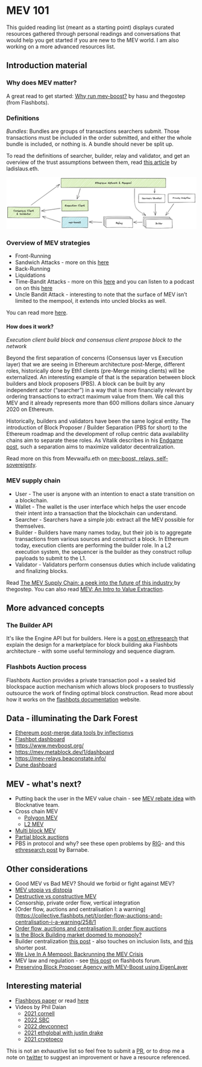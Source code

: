 # MEV 101

This guided reading list (meant as a starting point) displays curated resources gathered through personal readings and conversations that would help you get started if you are new to the MEV world. I am also working on a more advanced resources list.

## Introduction material

### Why does MEV matter?

A great read to get started: [Why run mev-boost?](https://writings.flashbots.net/why-run-mevboost/) by hasu and thegostep (from Flashbots).

### Definitions

*Bundles*: Bundles are groups of transactions searchers submit. Those transactions must be included in the order submitted, and either the whole bundle is included, or nothing is. 
A bundle should never be split up.

To read the definitions of searcher, builder, relay and validator, and get an overview of the trust assumptions between them, read [this article](https://mirror.xyz/ladislaus.eth/XY00FiQBunZss_SddZ7rSfYocrONdEJkM0o2NZG9Tf4#:~:text=What%20are%20searchers%2C%20builders%20and%20relays%3F) by ladislaus.eth. 

![diagram](https://raw.githubusercontent.com/flashbots/mev-boost/main/docs/mev-boost-integration-overview.png "MEV-Boost diagram")

### Overview of MEV strategies

* Front-Running
* Sandwich Attacks - more on this [here](https://medium.com/coinmonks/defi-sandwich-attack-explain-776f6f43b2fd)
* Back-Running
* Liquidations
* Time-Bandit Attacks - more on this [here](https://losslessdefi.medium.com/your-intro-into-time-bandit-attacks-on-eth-5a578e3ae6a4) and you can listen to a podcast on on this [here](https://art19.com/shows/mapping-out-eth-20/episodes/8cbab4b1-c8d3-4d75-85a9-477f7687f03e)
* Uncle Bandit Attack - interesting to note that the surface of MEV isn’t limited to the mempool, it extends into uncled blocks as well.


You can read more [here](https://docs.ata.network/mev/examples/).

#### How does it work?

*Execution client build block and consensus client propose block to the network*

Beyond the first separation of concerns (Consensus layer vs Execution layer) that we are seeing in Ethereum architecture post-Merge, different roles, historically done by Eth1 clients (pre-Merge mining clients) will be externalized. An interesting example of that is the separation between block builders and block proposers (PBS). A block can be built by any independent actor (“searcher”) in a way that is more financially relevant by ordering transactions to extract maximum value from them. We call this MEV and it already represents more than 600 millions dollars since January 2020 on Ethereum.

Historically, builders and validators have been the same logical entity. The introduction of Block Proposer / Builder Separation (PBS for short) to the Ethereum roadmap and the development of rollup centric data availability chains aim to separate these roles. As Vitalik describes in his [Endgame post](https://vitalik.ca/general/2021/12/06/endgame.html), such a separation aims to maximize validator decentralization.


Read more on this from Mevwaifu.eth on [mev-boost, relays, self-sovereignty](https://mirror.xyz/mevwaifu.eth/Xo_5rIpRQpFOC__kYfjLJVOFwlSZH2n8tUnHoXo6VyI).


### MEV supply chain

* User - The user is anyone with an intention to enact a state transition on a blockchain. 
* Wallet - The wallet is the user interface which helps the user encode their intent into a transaction that the blockchain can understand. 
* Searcher - Searchers have a simple job: extract all the MEV possible for themselves.
* Builder - Builders have many names today, but their job is to aggregate transactions from various sources and construct a block. In Ethereum today, execution clients are performing the builder role. In a L2 execution system, the sequencer is the builder as they construct rollup payloads to submit to the L1.
* Validator - Validators perform consensus duties which include validating and finalizing blocks. 


Read [The MEV Supply Chain: a peek into the future of this industry
](https://flashbots.mirror.xyz/bqCakwfQZkMsq63b50vib-nibo5eKai0QuK7m-Dsxpo) by thegostep.
You can also read [MEV: An Intro to Value Extraction](https://research.thetie.io/mev-maximal-extractable-value/).

## More advanced concepts

### The Builder API
It's like the Engine API but for builders.
Here is a [post on ethresearch](https://ethresear.ch/t/mev-boost-merge-ready-flashbots-architecture/11177) that explain the design for a marketplace for block building aka Flashbots architecture - with some useful terminology and sequence diagram.

### Flashbots Auction process

Flashbots Auction provides a private transaction pool + a sealed bid blockspace auction mechanism which allows block proposers to trustlessly outsource the work of finding optimal block construction.
Read more about how it works on the [flashbots documentation](https://docs.flashbots.net/flashbots-auction/overview#how-does-it-work) website.


## Data - illuminating the Dark Forest

* [Ethereum post-merge data tools by inflectionvs](https://inflectionvc.notion.site/Ethereum-post-merge-data-tools-66a29627f39d474ebc8c55b91f0e1785)
* [Flashbot dashboard](https://explore.flashbots.net/)
* https://www.mevboost.org/
* https://mev.metablock.dev/1/dashboard
* https://mev-relays.beaconstate.info/
* [Dune dashboard](https://dune.com/ChainsightAnalytics/mev-after-ethereum-merge)


## MEV - what's next?

* Putting back the user in the MEV value chain - see [MEV rebate idea](https://thedefiant.io/why-mev-matters-and-other-post-merge-revelations) with Blocknative team.
* Cross chain MEV
  * [Polygon MEV](https://explore.marlin.org/)
  * [L2 MEV](https://collective.flashbots.net/t/quantifying-mev-on-l2s/450/6)
* [Multi block MEV](https://collective.flashbots.net/t/multi-block-mev/457)
* [Partial block auctions](https://ethresear.ch/t/how-much-can-we-constrain-builders-without-bringing-back-heavy-burdens-to-proposers/13808)
* PBS in protocol and why? see these open problems by [RIG](https://efdn.notion.site/ROPs-RIG-Open-Problems-c11382c213f949a4b89927ef4e962adf?p=69c5885d56f84cd19da56e515e773c24&pm=s)- and this [ethresearch post](https://ethresear.ch/t/unbundling-pbs-towards-protocol-enforced-proposer-commitments-pepc/13879?u=barnabe) by Barnabe.

## Other considerations 

* Good MEV vs Bad MEV? Should we forbid or fight against MEV?
 * [MEV utopia vs distopia](https://flashbots.mirror.xyz/bqCakwfQZkMsq63b50vib-nibo5eKai0QuK7m-Dsxpo#:~:text=MEV%20Supply%20Chain%20%2D%20Utopia%20or%20Dystopia%3F)
 * [Destructive vs constructive MEV](https://mixbytes.io/blog/mev-defi-transaction-ordering-for-profit-fun)
* Censorship, private order flow, vertical integration
 * [Order flow, auctions and centralisation I: a warning](https://collective.flashbots.net/t/order-flow-auctions-and-centralisation-i-a-warning/258/1
 * [Order flow, auctions and centralisation II: order flow auctions](https://collective.flashbots.net/t/order-flow-auctions-and-centralisation-ii-order-flow-auctions/284)
 * [Is the Block Building market doomed to monopoly?](https://mirror.xyz/sajz.sismo.eth/WK26Itw23TFa3tsncYjarpfjHvqEJfPul0bgDPMyYd8)
* Builder centralization [this post](https://ethresear.ch/t/how-much-can-we-constrain-builders-without-bringing-back-heavy-burdens-to-proposers/13808) - also touches on inclusion lists, and [this](https://ethresear.ch/t/block-builder-centralization/12135) shorter post.
* [We Live In A Mempool: Backrunning the MEV Crisis](https://medium.com/dragonfly-research/we-live-in-a-mempool-backrunning-the-mev-crisis-a4ea0b493b05)
* MEV law and regulation - see [this post](https://collective.flashbots.net/t/law-and-regulation-vs-mev-extraction/477) on flashbots forum.
* [Preserving Block Proposer Agency with MEV-Boost using EigenLayer](https://hackmd.io/@layr/SkBRqvdC5)

## Interesting material
* [Flashboys paper](https://threadreaderapp.com/thread/1116155236433956865.html) or read [here](https://arxiv.org/pdf/1904.05234.pdf)
* Videos by Phil Daian
  * [2021 cornell](https://www.youtube.com/watch?v=9tRLaCE_s9w )
  * [2022 SBC](https://www.youtube.com/watch?v=Y0HcX4uZnnc)
  * [2022 devconnect](https://www.youtube.com/watch?v=vhxIjEnhutw)
  * [2021 ethglobal with justin drake](https://www.youtube.com/watch?v=-3LIHehjzBA)
  * [2021 cryptoeco](https://www.youtube.com/watch?v=GzuyOYiuipg)

This is not an exhaustive list so feel free to submit a [PR](https://github.com/sajz/101/blob/main/MEV-101.md), or to drop me a note on [twitter](https://twitter.com/sajidazouarhi) to suggest an improvement or have a resource referenced.


